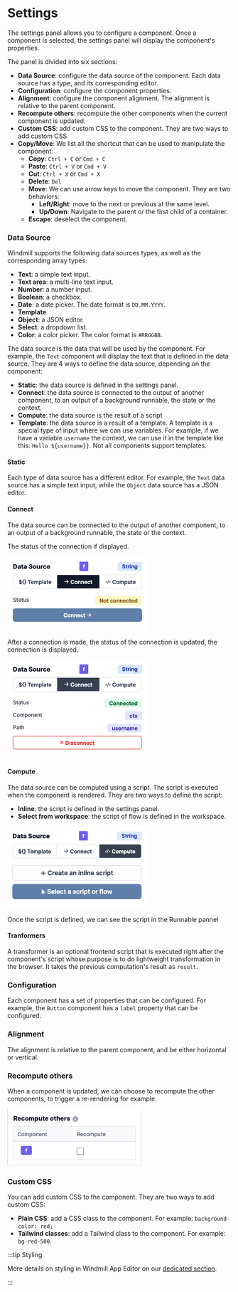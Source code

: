 # Settings

The settings panel allows you to configure a component. Once a component is selected, the settings panel will display the component's properties.

The panel is divided into six sections:

- **Data Source**: configure the data source of the component. Each data source has a type, and its corresponding editor.
- **Configuration**: configure the component properties.
- **Alignment**: configure the component alignment. The alignment is relative to the parent component.
- **Recompute others**: recompute the other components when the current component is updated.
- **Custom CSS**: add custom CSS to the component. They are two ways to add custom CSS
- **Copy/Move**: We list all the shortcut that can be used to manipulate the component:
  - **Copy**: `Ctrl + C` or `Cmd + C`
  - **Paste**: `Ctrl + V` or `Cmd + V`
  - **Cut**: `Ctrl + X` or `Cmd + X`
  - **Delete**: `Del`
  - **Move**: We can use arrow keys to move the component. They are two behaviors:
    - **Left/Right**: move to the next or previous at the same level.
    - **Up/Down**: Navigate to the parent or the first child of a container.
  - **Escape**: deselect the component.

### Data Source

Windmill supports the following data sources types, as well as the corresponding array types:

- **Text**: a simple text input.
- **Text area**: a multi-line text input.
- **Number**: a number input.
- **Boolean**: a checkbox.
- **Date**: a date picker. The date format is `DD.MM.YYYY`.
- **Template**
- **Object**: a JSON editor.
- **Select**: a dropdown list.
- **Color**: a color picker. The color format is `#RRGGBB`.

The data source is the data that will be used by the component. For example, the `Text` component will display the text that is defined in the data source.
They are 4 ways to define the data source, depending on the component:

- **Static**: the data source is defined in the settings panel.
- **Connect**: the data source is connected to the output of another component, to an output of a background runnable, the state or the context.
- **Compute**: the data source is the result of a script
- **Template**: the data source is a result of a template. A template is a special type of input where we can use variables. For example, if we have a variable `username` the context, we can use it in the template like this: `Hello ${username}}`. Not all components support templates.

#### Static

Each type of data source has a different editor. For example, the `Text` data source has a simple text input, while the `Object` data source has a JSON editor.

#### Connect

The data source can be connected to the output of another component, to an output of a background runnable, the state or the context.

The status of the connection if displayed.

![App outputs](../assets/apps/6_app_settings/connect-before.png)

After a connection is made, the status of the connection is updated, the connection is displayed.

![App outputs](../assets/apps/6_app_settings/connect-after.png)

#### Compute

The data source can be computed using a script. The script is executed when the component is rendered.
They are two ways to define the script:

- **Inline**: the script is defined in the settings panel.
- **Select from workspace**: the script of flow is defined in the workspace.

![App outputs](../assets/apps/6_app_settings/data-source-picker.png)

Once the script is defined, we can see the script in the Runnable pannel

#### Tranformers

A transformer is an optional frontend script that is executed right after the component's script whose purpose is to do lightweight transformation in the browser. It takes the previous computation's result as `result`.

### Configuration

Each component has a set of properties that can be configured. For example, the `Button` component has a `label` property that can be configured.

### Alignment

The alignment is relative to the parent component, and be either horizontal or vertical.

### Recompute others

When a component is updated, we can choose to recompute the other components, to trigger a re-rendering for example.

![App outputs](../assets/apps/6_app_settings/recompute.png)

### Custom CSS

You can add custom CSS to the component. They are two ways to add custom CSS:

- **Plain CSS**: add a CSS class to the component. For example: `background-color: red;`
- **Tailwind classes**: add a Tailwind class to the component. For example: `bg-red-500`.

:::tip Styling

More details on styling in Windmill App Editor on our [dedicated section](./8_app_styling.md).

:::